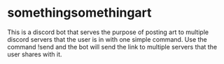 # somethingsomethingart

This is a discord bot that serves the purpose of posting art to multiple discord servers that the user is in with one simple command.
Use the command !send <link> and the bot will send the link to multiple servers that the user shares with it. 
